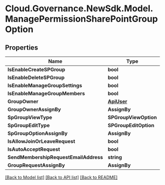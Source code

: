 # Cloud.Governance.NewSdk.Model.ManagePermissionSharePointGroupOption
## Properties

Name | Type | Description | Notes
------------ | ------------- | ------------- | -------------
**IsEnableCreateSPGroup** | **bool** |  | [optional] 
**IsEnableDeleteSPGroup** | **bool** |  | [optional] 
**IsEnableManageGroupSettings** | **bool** |  | [optional] 
**IsEnableManageGroupMembers** | **bool** |  | [optional] 
**GroupOwner** | [**ApiUser**](ApiUser.md) |  | [optional] 
**GroupOwnerAssignBy** | **AssignBy** |  | [optional] 
**SpGroupViewType** | **SPGroupViewOption** |  | [optional] 
**SpGroupEditType** | **SPGroupEditOption** |  | [optional] 
**SpGroupOptionAssignBy** | **AssignBy** |  | [optional] 
**IsAllowJoinOrLeaveRequest** | **bool** |  | [optional] 
**IsAutoAcceptRequest** | **bool** |  | [optional] 
**SendMembershipRequestEmailAddress** | **string** |  | [optional] 
**GroupRequestAssignBy** | **AssignBy** |  | [optional] 

[[Back to Model list]](../README.md#documentation-for-models) [[Back to API list]](../README.md#documentation-for-api-endpoints) [[Back to README]](../README.md)

